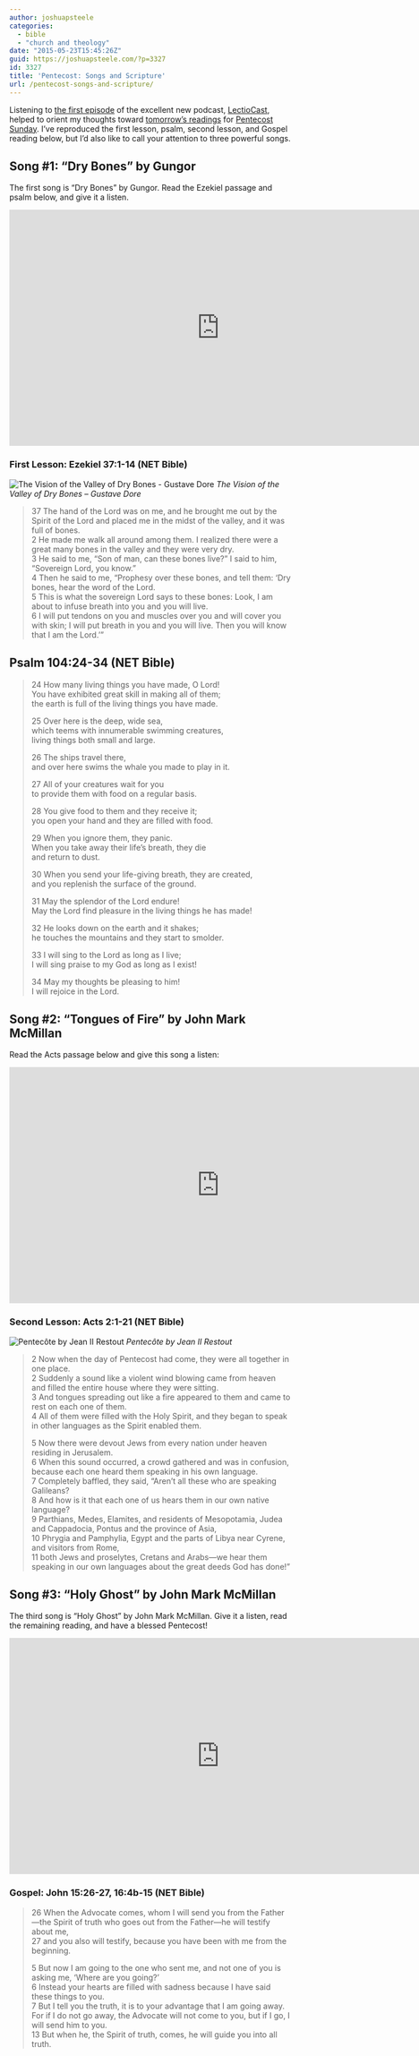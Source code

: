```yaml
---
author: joshuapsteele
categories:
  - bible
  - "church and theology"
date: "2015-05-23T15:45:26Z"
guid: https://joshuapsteele.com/?p=3327
id: 3327
title: 'Pentecost: Songs and Scripture'
url: /pentecost-songs-and-scripture/
---
```


Listening to [the first episode](http://homebrewedchristianity.com/2015/05/18/pentecost-the-arrival-of-the-spirit-and-the-lectiocast/) of the excellent new podcast, [LectioCast](http://www.jrdkirk.com/2015/05/14/lectiocast-a-lectionary-commentary-podcast/), helped to orient my thoughts toward [tomorrow’s readings](http://lectionary.library.vanderbilt.edu/) for [Pentecost Sunday](http://www.christiantoday.com/article/nine.key.things.to.know.about.pentecost/54344.htm). I’ve reproduced the first lesson, psalm, second lesson, and Gospel reading below, but I’d also like to call your attention to three powerful songs.

## Song #1: “Dry Bones” by Gungor

The first song is “Dry Bones” by Gungor. Read the Ezekiel passage and psalm below, and give it a listen.

<iframe allow="accelerometer; autoplay; clipboard-write; encrypted-media; gyroscope; picture-in-picture" allowfullscreen="" frameborder="0" height="422" loading="lazy" src="https://www.youtube.com/embed/ioMRzpmnl7U?feature=oembed" title="Gungor 'Dry Bones' at RELEVANT" width="750"></iframe>

### First Lesson: Ezekiel 37:1-14 (NET Bible)

![The Vision of the Valley of Dry Bones - Gustave Dore](http://uploads7.wikiart.org/images/gustave-dore/the-vision-of-the-valley-of-dry-bones-1866.jpg!Blog.jpg)
*The Vision of the Valley of Dry Bones – Gustave Dore*

> 37 The hand of the Lord was on me, and he brought me out by the Spirit of the Lord and placed me in the midst of the valley, and it was full of bones.  
> 2 He made me walk all around among them. I realized there were a great many bones in the valley and they were very dry.  
> 3 He said to me, “Son of man, can these bones live?” I said to him, “Sovereign Lord, you know.”  
> 4 Then he said to me, “Prophesy over these bones, and tell them: ‘Dry bones, hear the word of the Lord.  
> 5 This is what the sovereign Lord says to these bones: Look, I am about to infuse breath into you and you will live.  
> 6 I will put tendons on you and muscles over you and will cover you with skin; I will put breath in you and you will live. Then you will know that I am the Lord.’”

## Psalm 104:24-34 (NET Bible)

> 24 How many living things you have made, O Lord!  
> You have exhibited great skill in making all of them;  
> the earth is full of the living things you have made.  
> 
> 25 Over here is the deep, wide sea,  
> which teems with innumerable swimming creatures,  
> living things both small and large.  
> 
> 26 The ships travel there,  
> and over here swims the whale you made to play in it.  
> 
> 27 All of your creatures wait for you  
> to provide them with food on a regular basis.  
> 
> 28 You give food to them and they receive it;  
> you open your hand and they are filled with food.  
> 
> 29 When you ignore them, they panic.  
> When you take away their life’s breath, they die  
> and return to dust.  
> 
> 30 When you send your life-giving breath, they are created,  
> and you replenish the surface of the ground.  
> 
> 31 May the splendor of the Lord endure!  
> May the Lord find pleasure in the living things he has made!  
> 
> 32 He looks down on the earth and it shakes;  
> he touches the mountains and they start to smolder.  
> 
> 33 I will sing to the Lord as long as I live;  
> I will sing praise to my God as long as I exist!  
> 
> 34 May my thoughts be pleasing to him!  
> I will rejoice in the Lord.  

## Song #2: “Tongues of Fire” by John Mark McMillan

Read the Acts passage below and give this song a listen:

<iframe allow="accelerometer; autoplay; clipboard-write; encrypted-media; gyroscope; picture-in-picture" allowfullscreen="" frameborder="0" height="422" loading="lazy" src="https://www.youtube.com/embed/TFh1LnNhkEs?feature=oembed" title="John Mark McMillan - 'Tongues of Fire' (Acoustic in New Zealand)" width="750"></iframe>

### Second Lesson: Acts 2:1-21 (NET Bible)

![Pentecôte by Jean II Restout](http://upload.wikimedia.org/wikipedia/commons/thumb/3/32/Jean_II_Restout_-_Pentec%C3%B4te.jpg/800px-Jean_II_Restout_-_Pentec%C3%B4te.jpg)
*Pentecôte by Jean II Restout*

> 2 Now when the day of Pentecost had come, they were all together in one place.  
> 2 Suddenly a sound like a violent wind blowing came from heaven and filled the entire house where they were sitting.  
> 3 And tongues spreading out like a fire appeared to them and came to rest on each one of them.  
> 4 All of them were filled with the Holy Spirit, and they began to speak in other languages as the Spirit enabled them.  
> 
> 5 Now there were devout Jews from every nation under heaven residing in Jerusalem.  
> 6 When this sound occurred, a crowd gathered and was in confusion, because each one heard them speaking in his own language.  
> 7 Completely baffled, they said, “Aren’t all these who are speaking Galileans?  
> 8 And how is it that each one of us hears them in our own native language?  
> 9 Parthians, Medes, Elamites, and residents of Mesopotamia, Judea and Cappadocia, Pontus and the province of Asia,  
> 10 Phrygia and Pamphylia, Egypt and the parts of Libya near Cyrene, and visitors from Rome,  
> 11 both Jews and proselytes, Cretans and Arabs—we hear them speaking in our own languages about the great deeds God has done!”

## Song #3: “Holy Ghost” by John Mark McMillan

The third song is “Holy Ghost” by John Mark McMillan. Give it a listen, read the remaining reading, and have a blessed Pentecost!

<iframe allow="accelerometer; autoplay; clipboard-write; encrypted-media; gyroscope; picture-in-picture" allowfullscreen="" frameborder="0" height="422" loading="lazy" src="https://www.youtube.com/embed/CJZNe1aZTLE?feature=oembed" title="John Mark McMillan - 'Holy Ghost' " width="750"></iframe>

### Gospel: John 15:26-27, 16:4b-15 (NET Bible)

> 26 When the Advocate comes, whom I will send you from the Father—the Spirit of truth who goes out from the Father—he will testify about me,  
> 27 and you also will testify, because you have been with me from the beginning.  
> 
> 5 But now I am going to the one who sent me, and not one of you is asking me, ‘Where are you going?’  
> 6 Instead your hearts are filled with sadness because I have said these things to you.  
> 7 But I tell you the truth, it is to your advantage that I am going away. For if I do not go away, the Advocate will not come to you, but if I go, I will send him to you.  
> 13 But when he, the Spirit of truth, comes, he will guide you into all truth.
